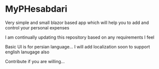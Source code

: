 # MyPHesabdari
Very simple and small blazor based app which will help you to add and control your personal expenses

I am continually updating this repository based on any requirements I feel

Basic UI is for persian language... I will add localization soon to support english lanugage also

Contribute if you are willing...
